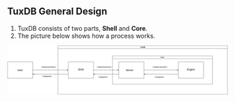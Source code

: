 ﻿## TuxDB General Design

 1. TuxDB consists of two parts, **Shell** and **Core**.
 2. The picture below shows how a process works.

![](https://raw.githubusercontent.com/burakpadr/tuxdb/main/docs/design/media/tuxdb-general-design.png)

